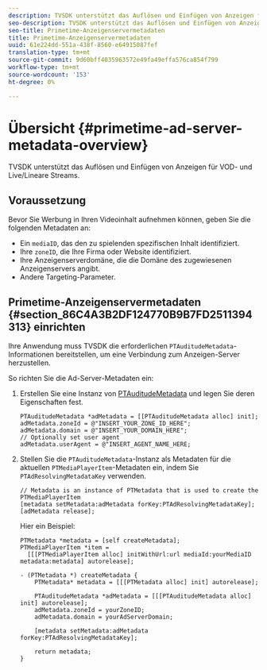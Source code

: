 ```yaml
---
description: TVSDK unterstützt das Auflösen und Einfügen von Anzeigen für VOD- und Live/Lineare Streams.
seo-description: TVSDK unterstützt das Auflösen und Einfügen von Anzeigen für VOD- und Live/Lineare Streams.
seo-title: Primetime-Anzeigenservermetadaten
title: Primetime-Anzeigenservermetadaten
uuid: 61e224dd-551a-438f-8560-e64915087fef
translation-type: tm+mt
source-git-commit: 9d60bff4035963572e49fa49effa576ca854f799
workflow-type: tm+mt
source-wordcount: '153'
ht-degree: 0%

---
```



# Übersicht {#primetime-ad-server-metadata-overview}

TVSDK unterstützt das Auflösen und Einfügen von Anzeigen für VOD- und Live/Lineare Streams.

## Voraussetzung

Bevor Sie Werbung in Ihren Videoinhalt aufnehmen können, geben Sie die folgenden Metadaten an:

* Ein `mediaID`, das den zu spielenden spezifischen Inhalt identifiziert.
* Ihre `zoneID`, die Ihre Firma oder Website identifiziert.
* Ihre Anzeigenserverdomäne, die die Domäne des zugewiesenen Anzeigenservers angibt.
* Andere Targeting-Parameter.

## Primetime-Anzeigenservermetadaten {#section_86C4A3B2DF124770B9B7FD2511394313} einrichten

Ihre Anwendung muss TVSDK die erforderlichen `PTAuditudeMetadata`-Informationen bereitstellen, um eine Verbindung zum Anzeigen-Server herzustellen.

So richten Sie die Ad-Server-Metadaten ein:

1. Erstellen Sie eine Instanz von [PTAuditudeMetadata](https://help.adobe.com/en_US/primetime/api/psdk/appledoc/Classes/PTAuditudeMetadata.html) und legen Sie deren Eigenschaften fest.

   ```
   PTAuditudeMetadata *adMetadata = [[PTAuditudeMetadata alloc] init];  
   adMetadata.zoneId = @"INSERT_YOUR_ZONE_ID_HERE"; 
   adMetadata.domain = @"INSERT_YOUR_DOMAIN_HERE"; 
   // Optionally set user agent 
   adMetadata.userAgent = @"INSERT_AGENT_NAME_HERE; 
   ```

1. Stellen Sie die `PTAuditudeMetadata`-Instanz als Metadaten für die aktuellen `PTMediaPlayerItem`-Metadaten ein, indem Sie `PTAdResolvingMetadataKey` verwenden.

   ```
   // Metadata is an instance of PTMetadata that is used to create the PTMediaPlayerItem 
   [metadata setMetadata:adMetadata forKey:PTAdResolvingMetadataKey];  
   [adMetadata release];
   ```

   Hier ein Beispiel:

   ```
   PTMetadata *metadata = [self createMetadata]; 
   PTMediaPlayerItem *item =  
     [[[PTMediaPlayerItem alloc] initWithUrl:url mediaId:yourMediaID metadata:metadata] autorelease]; 
   
   - (PTMetadata *) createMetadata { 
       PTMetadata* metadata = [[[PTMetadata alloc] init] autorelease]; 
   
       PTAuditudeMetadata *adMetadata = [[[PTAuditudeMetadata alloc] init] autorelease];  
       adMetadata.zoneId = yourZoneID; 
       adMetadata.domain = yourAdServerDomain; 
   
       [metadata setMetadata:adMetadata forKey:PTAdResolvingMetadataKey]; 
   
       return metadata; 
   }
   ```
